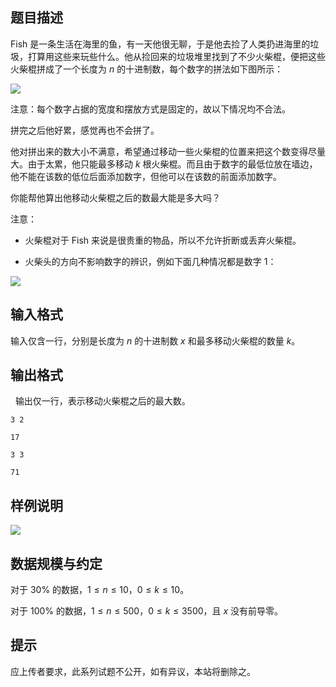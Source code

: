 ## 题目描述

Fish 是一条生活在海里的鱼，有一天他很无聊，于是他去捡了人类扔进海里的垃圾，打算用这些来玩些什么。他从捡回来的垃圾堆里找到了不少火柴棍，便把这些火柴棍拼成了一个长度为 $n$ 的十进制数，每个数字的拼法如下图所示：

![](file://pic1.jpg)

注意：每个数字占据的宽度和摆放方式是固定的，故以下情况均不合法。

拼完之后他好累，感觉再也不会拼了。

他对拼出来的数大小不满意，希望通过移动一些火柴棍的位置来把这个数变得尽量大。由于太累，他只能最多移动 $k$ 根火柴棍。而且由于数字的最低位放在墙边，他不能在该数的低位后面添加数字，但他可以在该数的前面添加数字。

你能帮他算出他移动火柴棍之后的数最大能是多大吗？

注意：
- 火柴棍对于 Fish 来说是很贵重的物品，所以不允许折断或丢弃火柴棍。

- 火柴头的方向不影响数字的辨识，例如下面几种情况都是数字 $1$：

![](file://pic2.jpg)

## 输入格式

输入仅含一行，分别是长度为 $n$ 的十进制数 $x$ 和最多移动火柴棍的数量 $k$。

## 输出格式
 
输出仅一行，表示移动火柴棍之后的最大数。 

```input1
3 2
```

```output1
17
```

```input2
3 3
```

```output2
71
```

## 样例说明

![](file://pic3.jpg)

## 数据规模与约定

对于 $30\%$ 的数据，$1\leq n\leq 10$，$0\leq k\leq 10$。

对于 $100\%$ 的数据，$1\leq n\leq 500$，$0\leq k\leq 3500$，且 $x$ 没有前导零。

## 提示

应上传者要求，此系列试题不公开，如有异议，本站将删除之。